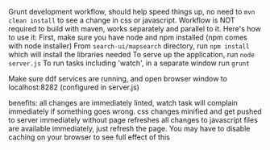 Grunt development workflow, should help speed things up, no need to `mvn clean install` to see a change in css or javascript.  Workflow is NOT required to build with maven, works separately and parallel to it.  Here's how to use it:
First, make sure you have node and npm installed (npm comes with node installer)
From `search-ui/mapsearch` directory,  run `npm install` which will install the libraries needed
To serve up the application, run `node server.js`
To run tasks including 'watch', in a separate window run `grunt`

Make sure ddf services are running, and open browser window to localhost:8282 (configured in server.js)

benefits:
all changes are immediately linted, watch task will complain immediately if something goes wrong.
css changes minified and get pushed to server immediately without page refreshes
all changes to javascript files are available immediately, just refresh the page.  You may have to disable caching on your browser to see full effect of this

